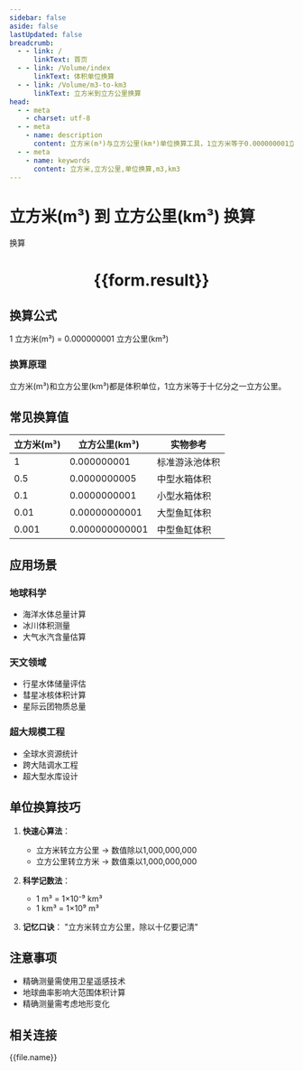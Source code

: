 ```yaml
---
sidebar: false
aside: false
lastUpdated: false
breadcrumb:
  - - link: /
      linkText: 首页
  - - link: /Volume/index
      linkText: 体积单位换算
  - - link: /Volume/m3-to-km3
      linkText: 立方米到立方公里换算
head:
  - - meta
    - charset: utf-8
  - - meta
    - name: description
      content: 立方米(m³)与立方公里(km³)单位换算工具，1立方米等于0.000000001立方公里。
  - - meta
    - name: keywords
      content: 立方米,立方公里,单位换算,m3,km3
---
```


# 立方米(m³) 到 立方公里(km³) 换算

<script setup>
import { onMounted, reactive, inject ,ref  } from 'vue'
import { NButton,NForm ,NFormItem,NInput,NInputNumber,NSelect,NCard,useMessage ,NGrid ,NGi } from 'naive-ui'
import { defineClientComponent } from 'vitepress'
import { Volume } from '../files';

const convert = inject('convert')
const formRef = ref(null);
const rules = {
  number:{
    required: true,
    type: 'number',
    trigger: "blur"
  }
}
const form = reactive({
  number:null,
  result:'',
  title:'立方米(m³)到立方公里(km³)换算'
})

const convertHandler = (e) => {
  e.preventDefault();
  formRef.value?.validate((errors)=>{
    if (!errors) {
      form.result = `${form.number} m³ = ${convert(form.number).from('m3').to('km3')} km³`
    }
  })
}
</script>

<n-form size="large" :model="form" ref='formRef' :rules="rules">
  <n-form-item label="数值" path="number">
    <n-input-number size="large" style="width:100%" :min="0" v-model:value="form.number" placeholder="请输入立方米数值" />
  </n-form-item>
  <n-form-item>
    <n-button type="info" style="width:100%" @click="convertHandler">换算</n-button>
  </n-form-item>
</n-form>
<n-card embedded :bordered="false" hoverable>
  <div style="text-align:center">
    <h1>{{form.result}}</h1>
  </div>
</n-card>

## 换算公式
1 立方米(m³) = 0.000000001 立方公里(km³)

### 换算原理
立方米(m³)和立方公里(km³)都是体积单位，1立方米等于十亿分之一立方公里。

## 常见换算值
| 立方米(m³) | 立方公里(km³) | 实物参考                 |
|-----------|-------------|--------------------------|
| 1         | 0.000000001 | 标准游泳池体积            |
| 0.5       | 0.0000000005| 中型水箱体积              |
| 0.1       | 0.0000000001| 小型水箱体积              |
| 0.01      | 0.00000000001| 大型鱼缸体积              |
| 0.001     | 0.000000000001| 中型鱼缸体积              |

## 应用场景
### 地球科学
- 海洋水体总量计算
- 冰川体积测量
- 大气水汽含量估算

### 天文领域
- 行星水体储量评估
- 彗星冰核体积计算
- 星际云团物质总量

### 超大规模工程
- 全球水资源统计
- 跨大陆调水工程
- 超大型水库设计

## 单位换算技巧
1. **快速心算法**：
   - 立方米转立方公里 → 数值除以1,000,000,000
   - 立方公里转立方米 → 数值乘以1,000,000,000

2. **科学记数法**：
   - 1 m³ = 1×10⁻⁹ km³
   - 1 km³ = 1×10⁹ m³

3. **记忆口诀**：
   "立方米转立方公里，除以十亿要记清"

## 注意事项
- 精确测量需使用卫星遥感技术
- 地球曲率影响大范围体积计算
- 精确测量需考虑地形变化

## 相关连接
<n-grid x-gap="12" :cols="2">
  <n-gi v-for="(file, index) in Volume" :key="index">
    <n-button
      text
      tag="a"
      :href="file.path"
      type="info"
    >
      {{file.name}}
    </n-button>
  </n-gi>
</n-grid>